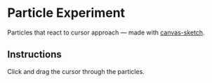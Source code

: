 # Particle Experiment

Particles that react to cursor approach — made with [canvas-sketch](https://github.com/mattdesl/canvas-sketch).

## Instructions
Click and drag the cursor through the particles. 

